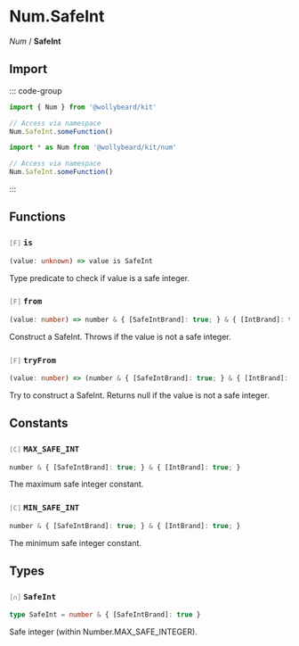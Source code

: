 # Num.SafeInt

_Num_ / **SafeInt**

## Import

::: code-group

```typescript [Namespace]
import { Num } from '@wollybeard/kit'

// Access via namespace
Num.SafeInt.someFunction()
```

```typescript [Barrel]
import * as Num from '@wollybeard/kit/num'

// Access via namespace
Num.SafeInt.someFunction()
```

:::

## Functions

### <span style="opacity: 0.6; font-weight: normal; font-size: 0.85em;">`[F]`</span> `is`

```typescript
(value: unknown) => value is SafeInt
```

<SourceLink href="https://github.com/jasonkuhrt/kit/blob/main/./src/domains/num/safe-int/safe-int.ts#L18" />

Type predicate to check if value is a safe integer.

### <span style="opacity: 0.6; font-weight: normal; font-size: 0.85em;">`[F]`</span> `from`

```typescript
(value: number) => number & { [SafeIntBrand]: true; } & { [IntBrand]: true; }
```

<SourceLink href="https://github.com/jasonkuhrt/kit/blob/main/./src/domains/num/safe-int/safe-int.ts#L26" />

Construct a SafeInt. Throws if the value is not a safe integer.

### <span style="opacity: 0.6; font-weight: normal; font-size: 0.85em;">`[F]`</span> `tryFrom`

```typescript
(value: number) => (number & { [SafeIntBrand]: true; } & { [IntBrand]: true; }) | null
```

<SourceLink href="https://github.com/jasonkuhrt/kit/blob/main/./src/domains/num/safe-int/safe-int.ts#L37" />

Try to construct a SafeInt. Returns null if the value is not a safe integer.

## Constants

### <span style="opacity: 0.6; font-weight: normal; font-size: 0.85em;">`[C]`</span> `MAX_SAFE_INT`

```typescript
number & { [SafeIntBrand]: true; } & { [IntBrand]: true; }
```

<SourceLink href="https://github.com/jasonkuhrt/kit/blob/main/./src/domains/num/safe-int/safe-int.ts#L44" />

The maximum safe integer constant.

### <span style="opacity: 0.6; font-weight: normal; font-size: 0.85em;">`[C]`</span> `MIN_SAFE_INT`

```typescript
number & { [SafeIntBrand]: true; } & { [IntBrand]: true; }
```

<SourceLink href="https://github.com/jasonkuhrt/kit/blob/main/./src/domains/num/safe-int/safe-int.ts#L49" />

The minimum safe integer constant.

## Types

### <span style="opacity: 0.6; font-weight: normal; font-size: 0.85em;">`[∩]`</span> `SafeInt`

```typescript
type SafeInt = number & { [SafeIntBrand]: true }
```

<SourceLink href="https://github.com/jasonkuhrt/kit/blob/main/./src/domains/num/safe-int/safe-int.ts#L13" />

Safe integer (within Number.MAX_SAFE_INTEGER).
